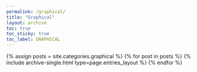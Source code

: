 ```yaml
---
permalink: /graphical/
title: "Graphical"
layout: archive
toc: true
toc_sticky: true
toc_label: GRAPHICAL
---
```



{% assign posts = site.categories.graphical %}
{% for post in posts %} {% include archive-single.html type=page.entries_layout %} {% endfor %}